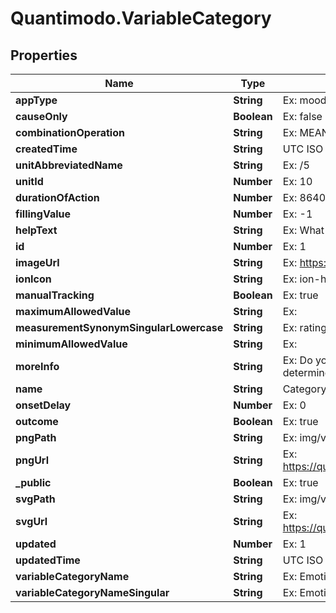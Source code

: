 # Quantimodo.VariableCategory

## Properties
Name | Type | Description | Notes
------------ | ------------- | ------------- | -------------
**appType** | **String** | Ex: mood | [optional] 
**causeOnly** | **Boolean** | Ex: false | [optional] 
**combinationOperation** | **String** | Ex: MEAN | [optional] 
**createdTime** | **String** | UTC ISO 8601 YYYY-MM-DDThh:mm:ss | [optional] 
**unitAbbreviatedName** | **String** | Ex: /5 | [optional] 
**unitId** | **Number** | Ex: 10 | [optional] 
**durationOfAction** | **Number** | Ex: 86400 | [optional] 
**fillingValue** | **Number** | Ex: -1 | [optional] 
**helpText** | **String** | Ex: What emotion do you want to rate? | [optional] 
**id** | **Number** | Ex: 1 | [optional] 
**imageUrl** | **String** | Ex: https://maxcdn.icons8.com/Color/PNG/96/Cinema/theatre_mask-96.png | [optional] 
**ionIcon** | **String** | Ex: ion-happy-outline | [optional] 
**manualTracking** | **Boolean** | Ex: true | [optional] 
**maximumAllowedValue** | **String** | Ex:  | [optional] 
**measurementSynonymSingularLowercase** | **String** | Ex: rating | [optional] 
**minimumAllowedValue** | **String** | Ex:  | [optional] 
**moreInfo** | **String** | Ex: Do you have any emotions that fluctuate regularly?  If so, add them so I can try to determine which factors are influencing them. | [optional] 
**name** | **String** | Category name | 
**onsetDelay** | **Number** | Ex: 0 | [optional] 
**outcome** | **Boolean** | Ex: true | [optional] 
**pngPath** | **String** | Ex: img/variable_categories/emotions.png | [optional] 
**pngUrl** | **String** | Ex: https://quantimodo.quantimo.do/ionic/Modo/www/img/variable_categories/emotions.png | [optional] 
**_public** | **Boolean** | Ex: true | [optional] 
**svgPath** | **String** | Ex: img/variable_categories/emotions.svg | [optional] 
**svgUrl** | **String** | Ex: https://quantimodo.quantimo.do/ionic/Modo/www/img/variable_categories/emotions.svg | [optional] 
**updated** | **Number** | Ex: 1 | [optional] 
**updatedTime** | **String** | UTC ISO 8601 YYYY-MM-DDThh:mm:ss | [optional] 
**variableCategoryName** | **String** | Ex: Emotions | [optional] 
**variableCategoryNameSingular** | **String** | Ex: Emotion | [optional] 


